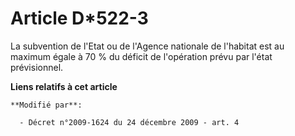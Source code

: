 # Article D*522-3

La subvention de l'Etat ou de l'Agence nationale de l'habitat est au maximum égale à 70 % du déficit de l'opération prévu par
l'état prévisionnel.

**Liens relatifs à cet article**

	**Modifié par**:

	  - Décret n°2009-1624 du 24 décembre 2009 - art. 4
